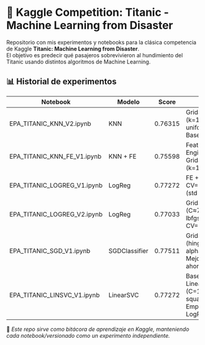 # 🚢 Kaggle Competition: Titanic - Machine Learning from Disaster

Repositorio con mis experimentos y notebooks para la clásica competencia de Kaggle **Titanic: Machine Learning from Disaster**.  
El objetivo es predecir qué pasajeros sobrevivieron al hundimiento del Titanic usando distintos algoritmos de Machine Learning.

## 📊 Historial de experimentos

| Notebook                    | Modelo        | Score   | Notas                                                    |
|------------------------------|---------------|---------|----------------------------------------------------------|
| EPA_TITANIC_KNN_V2.ipynb     | KNN           | 0.76315 | GridSearch (k=11, p=1, uniform). Baseline sólido         |
| EPA_TITANIC_KNN_FE_V1.ipynb  | KNN + FE      | 0.75598 | Feature Engineering + GridSearch (k=13, p=1)             |
| EPA_TITANIC_LOGREG_V1.ipynb  | LogReg        | 0.77272 | FE + Preproc. CV=0.8249 (std 0.0091)                     |
| EPA_TITANIC_LOGREG_V2.ipynb  | LogReg        | 0.77033 | GridSearchCV (C≈7.74, l2, lbfgs). CV=0.8272              |
| EPA_TITANIC_SGD_V1.ipynb     | SGDClassifier | 0.77511 | GridSearchCV (hinge, l2, alpha=0.01). Mejor hasta ahora  |
| EPA_TITANIC_LINSVC_V1.ipynb  | LinearSVC     | 0.77272 | Baseline LinearSVC (C=1, l2, squared_hinge). Empatado con LogReg V1 |

📌 *Este repo sirve como bitácora de aprendizaje en Kaggle, manteniendo cada notebook/versionado como un experimento independiente.*
